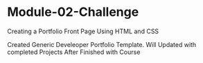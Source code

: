 # Module-02-Challenge
Creating a Portfolio Front Page Using HTML and CSS

Created Generic Develeoper Portfolio Template. Will Updated with completed Projects After Finished with Course

